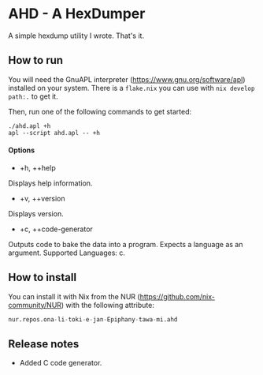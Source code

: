# AHD - A HexDumper

A simple hexdump utility I wrote. That's it.

## How to run

You will need the GnuAPL interpreter (https://www.gnu.org/software/apl)
installed on your system. There is a `flake.nix` you can use with
`nix develop path:.` to get it.

Then, run one of the following commands to get started:

```
./ahd.apl +h
apl --script ahd.apl -- +h
```

#### Options

- +h, ++help

Displays help information.

- +v, ++version

Displays version.

- +c, ++code-generator

Outputs code to bake the data into a program. Expects a language as an argument.
Supported Languages: c.

## How to install

You can install it with Nix from the NUR (https://github.com/nix-community/NUR)
with the following attribute:

```nix
nur.repos.ona-li-toki-e-jan-Epiphany-tawa-mi.ahd
```

## Release notes

- Added C code generator.
